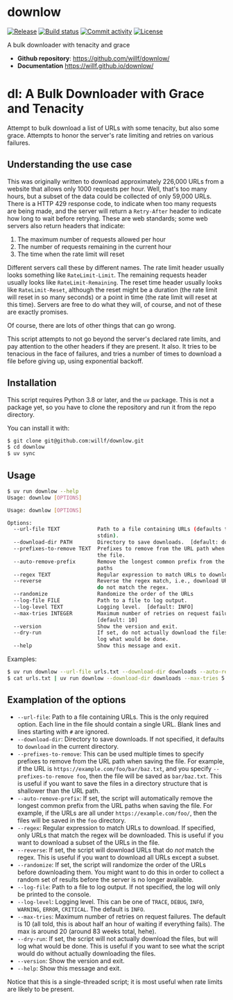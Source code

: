 # downlow

[![Release](https://img.shields.io/github/v/release/willf/downlow)](https://img.shields.io/github/v/release/willf/downlow)
[![Build status](https://img.shields.io/github/actions/workflow/status/willf/downlow/main.yml?branch=main)](https://github.com/willf/downlow/actions/workflows/main.yml?query=branch%3Amain)
[![Commit activity](https://img.shields.io/github/commit-activity/m/willf/downlow)](https://img.shields.io/github/commit-activity/m/willf/downlow)
[![License](https://img.shields.io/github/license/willf/downlow)](https://img.shields.io/github/license/willf/downlow)

A bulk downloader with tenacity and grace

- **Github repository**: <https://github.com/willf/downlow/>
- **Documentation** <https://willf.github.io/downlow/>

# dl: A Bulk Downloader with Grace and Tenacity

Attempt to bulk download a list of URLs with some tenacity, but also
some grace. Attempts to honor the server's rate limiting and retries
on various failures.

## Understanding the use case

This was originally written to download approximately 226,000 URLs
from a website that allows only 1000 requests per hour. Well, that's
too many hours, but a subset of the data could be collected of only
59,000 URLs. There is a HTTP 429 response code, to indicate when
too many requests are being made, and the server will return a
`Retry-After` header to indicate how long to wait before retrying.
These are web standards; some web servers also return headers
that indicate:

1. The maximum number of requests allowed per hour
2. The number of requests remaining in the current hour
3. The time when the rate limit will reset

Different servers call these by different names. The rate limit header usually
looks something like `RateLimit-Limit`. The remaining requests header usually looks like
`RateLimit-Remaining`. The reset time header usually looks like `RateLimit-Reset`,
although the reset might be a duration (the rate limit will reset in so many
seconds) or a point in time (the rate limit will reset at this time). Servers
are free to do what they will, of course, and not of these are exactly
promises.

Of course, there are lots of other things that can go wrong.

This script attempts to not go beyond the server's declared rate limits,
and pay attention to the other headers if they are present. It also. It tries
to be tenacious in the face of failures, and tries a number of times to
download a file before giving up, using exponential backoff.

## Installation

This script requires Python 3.8 or later, and the `uv` package. This
is not a package yet, so you have to clone the repository and run it
from the repo directory.

You can install it with:

```bash
$ git clone git@github.com:willf/downlow.git
$ cd downlow
$ uv sync
```

## Usage

```bash
$ uv run downlow --help
Usage: downlow [OPTIONS]

Usage: downlow [OPTIONS]

Options:
  --url-file TEXT            Path to a file containing URLs (defaults to
                             stdin).
  --download-dir PATH        Directory to save downloads.  [default: download]
  --prefixes-to-remove TEXT  Prefixes to remove from the URL path when saving
                             the file.
  --auto-remove-prefix       Remove the longest common prefix from the URL
                             paths
  --regex TEXT               Regular expression to match URLs to download.
  --reverse                  Reverse the regex match, i.e., download URLs that
                             do not match the regex.
  --randomize                Randomize the order of the URLs
  --log-file FILE            Path to a file to log output.
  --log-level TEXT           Logging level.  [default: INFO]
  --max-tries INTEGER        Maximum number of retries on request failures
                             [default: 10]
  --version                  Show the version and exit.
  --dry-run                  If set, do not actually download the files, just
                             log what would be done.
  --help                     Show this message and exit.

```

Examples:

```bash
$ uv run downlow --url-file urls.txt --download-dir downloads --auto-remove-prefix
$ cat urls.txt | uv run downlow --download-dir downloads --max-tries 5
```

## Examplation of the options

- `--url-file`: Path to a file containing URLs. This is the only required
  option. Each line in the file should contain a single URL. Blank lines
  and lines starting with `#` are ignored.
- `--download-dir`: Directory to save downloads. If not specified, it defaults to `download` in the current directory.
- `--prefixes-to-remove`: This can be used multiple times to specify
  prefixes to remove from the URL path when saving the file. For example,
  if the URL is `https://example.com/foo/bar/baz.txt`, and you specify
  `--prefixes-to-remove foo`, then the file will
  be saved as `bar/baz.txt`. This is useful if you want to save the files
  in a directory structure that is shallower than the URL path.
- `--auto-remove-prefix`: If set, the script will automatically remove the longest common prefix from the URL paths when saving the file. For example, if the URLs are all under `https://example.com/foo/`, then the files will be saved in the `foo` directory.
- `--regex`: Regular expression to match URLs to download. If specified,
  only URLs that match the regex will be downloaded. This is useful if
  you want to download a subset of the URLs in the file.
- `--reverse`: If set, the script will download URLs that do _not_ match
  the regex. This is useful if you want to download all URLs except
  a subset.
- `--randomize`: If set, the script will randomize the order of the URLs before downloading them. You might want to do this in order to collect a random set of results before the server is no longer available.
- `--log-file`: Path to a file to log output. If not specified, the log will only be printed to the console.
- `--log-level`: Logging level. This can be one of `TRACE`, `DEBUG`, `INFO`, `WARNING`, `ERROR`, `CRITICAL`. The default is `INFO`.
- `--max-tries`: Maximum number of retries on request failures. The default is 10 (all told, this is about half an hour of waiting if everything fails). The max is around 20 (around 83 weeks total, hehe).
- `--dry-run`: If set, the script will not actually download the files, but will log what would be done. This is useful if you want to see what the script would do without actually downloading the files.
- `--version`: Show the version and exit.
- `--help`: Show this message and exit.

Notice that this is a single-threaded script; it is most useful when rate limits are likely to be present.
